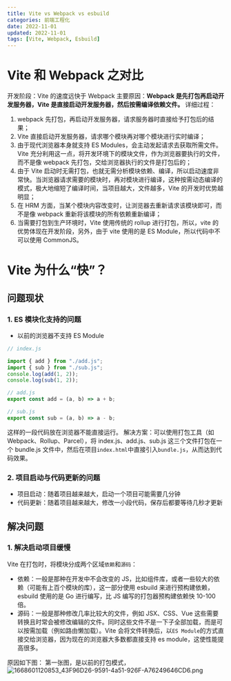 ```yaml
---
title: Vite vs Webpack vs esbuild
categories: 前端工程化
date: 2022-11-01
updated: 2022-11-01
tags: [Vite, Webpack, Esbuild]
---
```


# Vite 和 Webpack 之对比

开发阶段：Vite 的速度远快于 Webpack
主要原因：**Webpack 是先打包再启动开发服务器，Vite 是直接启动开发服务器，然后按需编译依赖文件。**
详细过程：

1. webpack 先打包，再启动开发服务器，请求服务器时直接给予打包后的结果；
2. Vite 直接启动开发服务器，请求哪个模块再对哪个模块进行实时编译；
3. 由于现代浏览器本身就支持 ES Modules，会主动发起请求去获取所需文件。Vite 充分利用这一点，将开发环境下的模块文件，作为浏览器要执行的文件，而不是像 webpack 先打包，交给浏览器执行的文件是打包后的；
4. 由于 Vite 启动时无需打包，也就无需分析模块依赖、编译，所以启动速度非常快。当浏览器请求需要的模块时，再对模块进行编译，这种按需动态编译的模式，极大地缩短了编译时间，当项目越大，文件越多，Vite 的开发时优势越明显；
5. 在 HRM 方面，当某个模块内容改变时，让浏览器去重新请求该模块即可，而不是像 webpack 重新将该模块的所有依赖重新编译；
6. 当需要打包到生产环境时，Vite 使用传统的 rollup 进行打包，所以，vite 的优势体现在开发阶段，另外，由于 vite 使用的是 ES Module，所以代码中不可以使用 CommonJS。

# Vite 为什么“快”？

## 问题现状

### 1. ES 模块化支持的问题

- 以前的浏览器不支持 ES Module

```javascript
// index.js

import { add } from "./add.js";
import { sub } from "./sub.js";
console.log(add(1, 2));
console.log(sub(1, 2));

// add.js
export const add = (a, b) => a + b;

// sub.js
export const sub = (a, b) => a - b;
```

这样的一段代码放在浏览器不能直接运行。
解决方案：可以使用打包工具（如 Webpack、Rollup、Parcel），将 index.js、add.js、sub.js 这三个文件打包在一个 bundle.js 文件中，然后在项目`index.html`中直接引入`bundle.js`，从而达到代码效果。

### 2. 项目启动与代码更新的问题

- 项目启动：随着项目越来越大，启动一个项目可能需要几分钟
- 代码更新：随着项目越来越大，修改一小段代码，保存后都要等待几秒才更新

## 解决问题

### 1. 解决启动项目缓慢

Vite 在打包时，将模块分成两个区域`依赖`和`源码`：

- 依赖：一般是那种在开发中不会改变的 JS，比如组件库，或者一些较大的依赖（可能有上百个模块的库），这一部分使用 esbuild 来进行预构建依赖，esbuild 使用的是 Go 进行编写，比 JS 编写的打包器预构建依赖快 10-100 倍。
- 源码：一般是那种修改几率比较大的文件，例如 JSX、CSS、Vue 这些需要转换且时常会被修改编辑的文件。同时这些文件不是一下子全部加载，而是可以按需加载（例如路由懒加载）。Vite 会将文件转换后，以`ES Module`的方式直接交给浏览器，因为现在的浏览器大多数都直接支持 es module，这使性能提高很多。

原因如下图：
第一张图，是以前的打包模式，
![1668601120853_43F96D26-9591-4a51-926F-A76249646CD6.png](https://cdn.nlark.com/yuque/0/2022/png/2324645/1668606127115-567c8a0b-dc4a-4546-bc92-3cd841e9ad03.png#averageHue=%232f3741&clientId=u0058c815-b7e9-4&crop=0&crop=0&crop=1&crop=1&from=paste&height=408&id=uf56b9e97&margin=%5Bobject%20Object%5D&name=1668601120853_43F96D26-9591-4a51-926F-A76249646CD6.png&originHeight=408&originWidth=732&originalType=binary&ratio=1&rotation=0&showTitle=false&size=55374&status=done&style=none&taskId=ubb96c9f1-fe8c-4837-83ee-2e3d29343fb&title=&width=732)

